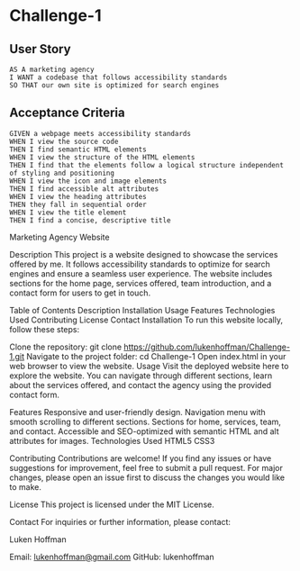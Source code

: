 # Challenge-1

## User Story

```
AS A marketing agency
I WANT a codebase that follows accessibility standards
SO THAT our own site is optimized for search engines
```

## Acceptance Criteria

```
GIVEN a webpage meets accessibility standards
WHEN I view the source code
THEN I find semantic HTML elements
WHEN I view the structure of the HTML elements
THEN I find that the elements follow a logical structure independent of styling and positioning
WHEN I view the icon and image elements
THEN I find accessible alt attributes
WHEN I view the heading attributes
THEN they fall in sequential order
WHEN I view the title element
THEN I find a concise, descriptive title
```

Marketing Agency Website

Description
This project is a website designed to showcase the services offered by me. It follows accessibility standards to optimize for search engines and ensure a seamless user experience. The website includes sections for the home page, services offered, team introduction, and a contact form for users to get in touch.

Table of Contents
Description
Installation
Usage
Features
Technologies Used
Contributing
License
Contact
Installation
To run this website locally, follow these steps:

Clone the repository: git clone https://github.com/lukenhoffman/Challenge-1.git
Navigate to the project folder: cd Challenge-1
Open index.html in your web browser to view the website.
Usage
Visit the deployed website here to explore the website. You can navigate through different sections, learn about the services offered, and contact the agency using the provided contact form.

Features
Responsive and user-friendly design.
Navigation menu with smooth scrolling to different sections.
Sections for home, services, team, and contact.
Accessible and SEO-optimized with semantic HTML and alt attributes for images.
Technologies Used
HTML5
CSS3

Contributing
Contributions are welcome! If you find any issues or have suggestions for improvement, feel free to submit a pull request. For major changes, please open an issue first to discuss the changes you would like to make.

License
This project is licensed under the MIT License.

Contact
For inquiries or further information, please contact:

Luken Hoffman

Email: lukenhoffman@gmail.com
GitHub: lukenhoffman
